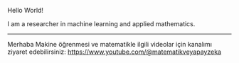 
Hello World! 

I am a researcher in machine learning and applied mathematics. 

------------

Merhaba
Makine öğrenmesi ve matematikle ilgili videolar için kanalımı ziyaret edebilirsiniz:
https://www.youtube.com/@matematikveyapayzeka

